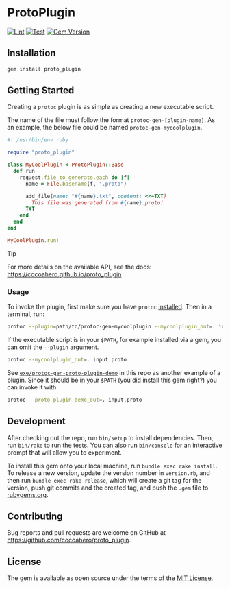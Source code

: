 # ProtoPlugin

[![Lint](https://github.com/cocoahero/proto_plugin/actions/workflows/lint.yml/badge.svg)](https://github.com/cocoahero/proto_plugin/actions/workflows/lint.yml)
[![Test](https://github.com/cocoahero/proto_plugin/actions/workflows/test.yml/badge.svg)](https://github.com/cocoahero/proto_plugin/actions/workflows/test.yml)
[![Gem Version](https://badge.fury.io/rb/proto_plugin.svg)](https://badge.fury.io/rb/proto_plugin)

## Installation

```bash
gem install proto_plugin
```

## Getting Started

Creating a `protoc` plugin is as simple as creating a new executable script.

The name of the file must follow the format `protoc-gen-[plugin-name]`. As an example, the below file could be named `protoc-gen-mycoolplugin`.

```ruby
#! /usr/bin/env ruby

require "proto_plugin"

class MyCoolPlugin < ProtoPlugin::Base
  def run
    request.file_to_generate.each do |f|
      name = File.basename(f, ".proto")

      add_file(name: "#{name}.txt", content: <<~TXT)
        This file was generated from #{name}.proto!
      TXT
    end
  end
end

MyCoolPlugin.run!
```

> [!TIP]
> For more details on the available API, see the docs: https://cocoahero.github.io/proto_plugin

### Usage

To invoke the plugin, first make sure you have `protoc` [installed](https://github.com/protocolbuffers/protobuf#protobuf-compiler-installation). Then in a terminal, run:

```bash
protoc --plugin=path/to/protoc-gen-mycoolplugin --mycoolplugin_out=. input.proto
```

If the executable script is in your `$PATH`, for example installed via a gem, you can omit the `--plugin` argument.

```bash
protoc --mycoolplugin_out=. input.proto
```

See [`exe/protoc-gen-proto-plugin-demo`](./exe/protoc-gen-proto-plugin-demo) in this repo as another example of a plugin. Since it should be in your `$PATH` (you did install this gem right?) you can invoke it with:

```bash
protoc --proto-plugin-demo_out=. input.proto
```

## Development

After checking out the repo, run `bin/setup` to install dependencies. Then, run `bin/rake` to run the tests. You can also run `bin/console` for an interactive prompt that will allow you to experiment.

To install this gem onto your local machine, run `bundle exec rake install`. To release a new version, update the version number in `version.rb`, and then run `bundle exec rake release`, which will create a git tag for the version, push git commits and the created tag, and push the `.gem` file to [rubygems.org](https://rubygems.org).

## Contributing

Bug reports and pull requests are welcome on GitHub at https://github.com/cocoahero/proto_plugin.

## License

The gem is available as open source under the terms of the [MIT License](https://opensource.org/licenses/MIT).
